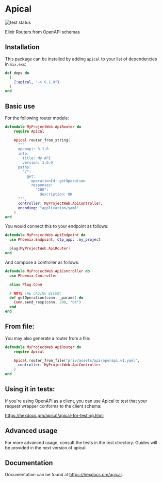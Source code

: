 # Apical

![test status](https://github.com/e-xyza/apical/actions/workflows/on-push-pr.yaml/badge.svg)

Elixir Routers from OpenAPI schemas

## Installation

This package can be installed by adding `apical` to your list of dependencies in `mix.exs`:

```elixir
def deps do
  [
    {:apical, "~> 0.1.0"}
  ]
end
```

## Basic use

For the following router module:

```elixir
defmodule MyProjectWeb.ApiRouter do
    require Apical

    Apical.router_from_string(
      """
      openapi: 3.1.0
      info:
        title: My API
        version: 1.0.0
      paths:
        "/":
          get:
            operationId: getOperation
            responses:
              "200":
                description: OK
      """,
      controller: MyProjectWeb.ApiController,
      encoding: "application/yaml"
    )
end
```

You would connect this to your endpoint as follows:

```elixir
defmodule MyProjectWeb.ApiEndpoint do
  use Phoenix.Endpoint, otp_app: :my_project

  plug(MyProjectWeb.ApiRouter)
end
```

And compose a controller as follows:

```elixir
defmodule MyProjectWeb.ApiController do
  use Phoenix.Controller

  alias Plug.Conn

  # NOTE THE CASING BELOW:
  def getOperation(conn, _params) do
    Conn.send_resp(conn, 200, "OK")
  end
end
```

## From file:

You may also generate a router from a file:

```elixir
defmodule MyProjectWeb.ApiRouter do
    require Apical

    Apical.router_from_file("priv/assets/api/openapi.v1.yaml",
      controller: MyProjectWeb.ApiController
    )
end
```

## Using it in tests:

If you're using OpenAPI as a client, you can use Apical to test that your
request wrapper conforms to the client schema:

https://hexdocs.pm/apical/apical-for-testing.html

## Advanced usage

For more advanced usage, consult the tests in the test directory.
Guides will be provided in the next version of apical

## Documentation

Documentation can be found at <https://hexdocs.pm/apical>.


